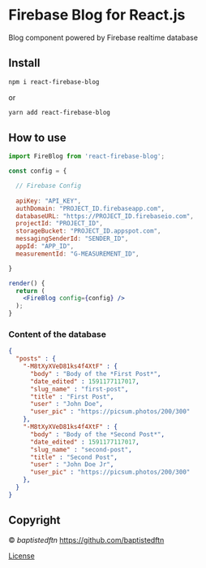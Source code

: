 # Firebase Blog for React.js

Blog component powered by Firebase realtime database

## Install

```sh
npm i react-firebase-blog
```
or
```sh
yarn add react-firebase-blog
```


## How to use

```jsx
import FireBlog from 'react-firebase-blog';

const config = {

  // Firebase Config
  
  apiKey: "API_KEY",
  authDomain: "PROJECT_ID.firebaseapp.com",
  databaseURL: "https://PROJECT_ID.firebaseio.com",
  projectId: "PROJECT_ID",
  storageBucket: "PROJECT_ID.appspot.com",
  messagingSenderId: "SENDER_ID",
  appId: "APP_ID",
  measurementId: "G-MEASUREMENT_ID",

}

render() {
  return (
    <FireBlog config={config} />   
  );
}
```
### Content of the database
```json
{
  "posts" : {
    "-M8tXyXVeD81ks4f4XtF" : {
      "body" : "Body of the *First Post*",
      "date_edited" : 1591177117017,
      "slug_name" : "first-post",
      "title" : "First Post",
      "user" : "John Doe",
      "user_pic" : "https://picsum.photos/200/300"
    },
    "-M8tXyXVeD81ks4f4XtF" : {
      "body" : "Body of the *Second Post*",
      "date_edited" : 1591177117017,
      "slug_name" : "second-post",
      "title" : "Second Post",
      "user" : "John Doe Jr",
      "user_pic" : "https://picsum.photos/200/300"
    },
  }
}
```

## Copyright
&copy; *baptistedftn* https://github.com/baptistedftn

[License](https://baptistedftn.mit-license.org/ "license")

